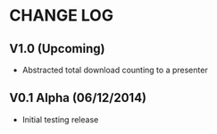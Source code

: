 CHANGE LOG
==========


## V1.0 (Upcoming)

* Abstracted total download counting to a presenter


## V0.1 Alpha (06/12/2014)

* Initial testing release
